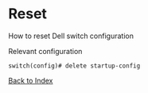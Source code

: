 # Reset

How to reset Dell switch configuration

Relevant configuration

```
switch(config)# delete startup-config
```

[Back to Index](./index.md)

